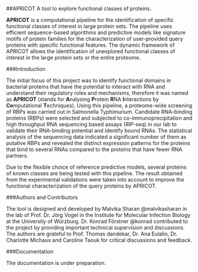 ##APRICOT
A tool to explore functional classes of proteins.

**APRICOT** is a computational pipeline for the identification of specific functional classes of interest in large protein sets. The pipeline uses efficient sequence-based algorithms and predictive models like signature motifs of protein families for the characterization of user-provided query proteins with specific functional features. The dynamic framework of APRICOT allows the identification of unexplored functional classes of interest in the large protein sets or the entire proteome.

###Introduction

The initial focus of this project was to identify functional domains in bacterial proteins that have the potential to interact with RNA and understand their regulatory roles and mechanisms, therefore it was named as **APRICOT** (stands for **A**nalysing **P**rotein **R**NA **I**nteractions by **Co**mputational **T**echniques). Using this pipeline, a proteome-wide screening of RBPs was carried out in Salmonella Typhimurium. Candidate RNA-binding proteins (RBPs) were selected and subjected to co-immunoprecipitation and high throughput RNA sequencing based assays (RIP-seq) in our lab to validate their RNA-binding potential and identify bound RNAs. The statistical analysis of the sequencing data indicated a significant number of them as putative RBPs and revealed the distinct expression patterns for the proteins that bind to several RNAs compared to the proteins that have fewer RNA partners.

Due to the flexible choice of reference predictive models, several proteins of known classes are being tested with this pipeline. The result obtained from the experimental validations were taken into account to improve the functional characterization of the query proteins by APRICOT.  

###Authors and Contributors

The tool is designed and developed by Malvika Sharan @malvikasharan in the lab of Prof. Dr. Jörg Vogel in the Institute for Molecular Infection Biology at the University of Würzburg. Dr. Konrad Förstner @konrad contributed to the project by providing important technical supervision and discussions. The authors are grateful to Prof. Thomas dandekar, Dr. Ana Eulalio, Dr. Charlotte Michaux and Caroline Taouk for critical discussions and feedback.

###Documentation

The documentation is under preparation.


